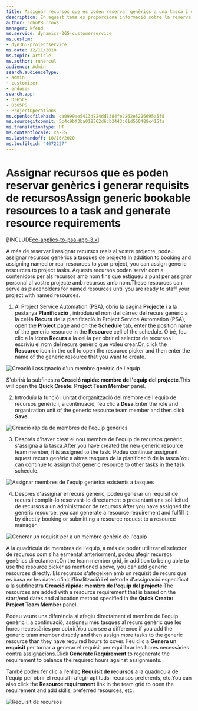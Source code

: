 ```yaml
---
title: Assignar recursos que es poden reservar genèrics a una tasca i equip de projecte
description: En aquest tema es proporciona informació sobre la reserva de recursos genèrics a tasques i equips de projecte.
author: JohnPBurrows
manager: kfend
ms.service: dynamics-365-customerservice
ms.custom:
- dyn365-projectservice
ms.date: 12/11/2018
ms.topic: article
ms.author: ruhercul
audience: Admin
search.audienceType:
- admin
- customizer
- enduser
search.app:
- D365CE
- D365PS
- ProjectOperations
ms.openlocfilehash: ca0999ae5413d824dd1384fe2262e5226695a5f8
ms.sourcegitcommit: 5c4c9bf3ba018562d6cb3443c01d550489c415fa
ms.translationtype: HT
ms.contentlocale: ca-ES
ms.lasthandoff: 10/16/2020
ms.locfileid: "4072227"
---
```

# <a name="assign-generic-bookable-resources-to-a-task-and-generate-resource-requirements"></a><span data-ttu-id="8aa9e-103">Assignar recursos que es poden reservar genèrics i generar requisits de recursos</span><span class="sxs-lookup"><span data-stu-id="8aa9e-103">Assign generic bookable resources to a task and generate resource requirements</span></span> 

[!INCLUDE[cc-applies-to-psa-app-3.x](../includes/cc-applies-to-psa-app-3x.md)]

<span data-ttu-id="8aa9e-104">A més de reservar i assignar recursos reals al vostre projecte, podeu assignar recursos genèrics a tasques de projecte.</span><span class="sxs-lookup"><span data-stu-id="8aa9e-104">In addition to booking and assigning named or real resources to your project, you can assign generic resources to project tasks.</span></span> <span data-ttu-id="8aa9e-105">Aquests recursos poden servir com a contenidors per als recursos amb nom fins que estigueu a punt per assignar personal al vostre projecte amb recursos amb nom.</span><span class="sxs-lookup"><span data-stu-id="8aa9e-105">These resources can serve as placeholders for named resources until you are ready to staff your project with named resources.</span></span> 

1. <span data-ttu-id="8aa9e-106">Al Project Service Automation (PSA), obriu la pàgina **Projecte** i a la pestanya **Planificació** , introduïu el nom del càrrec del recurs genèric a la cel·la **Recurs** de la planificació.</span><span class="sxs-lookup"><span data-stu-id="8aa9e-106">In Project Service Automation (PSA), open the **Project** page and on the **Schedule** tab, enter the position name of the generic resource in the **Resource** cell of the schedule.</span></span> <span data-ttu-id="8aa9e-107">O bé, feu clic a la icona **Recurs** a la cel·la per obrir el selector de recursos i escriviu el nom del recurs genèric que voleu crear.</span><span class="sxs-lookup"><span data-stu-id="8aa9e-107">Or, click the **Resource** icon in the cell to open the resource picker and then enter the name of the generic resource that you want to create.</span></span>

![Creació i assignació d'un membre genèric de l'equip](media/RM-how-to-9.png)

<span data-ttu-id="8aa9e-109">S'obrirà la subfinestra **Creació ràpida: membre de l'equip del projecte**.</span><span class="sxs-lookup"><span data-stu-id="8aa9e-109">This will open the **Quick Create: Project Team Member** panel.</span></span> 

2. <span data-ttu-id="8aa9e-110">Introduïu la funció i unitat d'organització del membre de l'equip de recursos genèric i, a continuació, feu clic a **Desa**.</span><span class="sxs-lookup"><span data-stu-id="8aa9e-110">Enter the role and organization unit of the generic resource team member and then click **Save**.</span></span>

![Creació ràpida de membres de l'equip genèrics](media/RM-how-to-10.png)

3. <span data-ttu-id="8aa9e-112">Després d'haver creat el nou membre de l'equip de recursos genèric, s'assigna a la tasca.</span><span class="sxs-lookup"><span data-stu-id="8aa9e-112">After you have created the new generic resource team member, it is assigned to the task.</span></span> <span data-ttu-id="8aa9e-113">Podeu continuar assignant aquest recurs genèric a altres tasques de la planificació de la tasca.</span><span class="sxs-lookup"><span data-stu-id="8aa9e-113">You can continue to assign that generic resource to other tasks in the task schedule.</span></span>

![Assignar membres de l'equip genèrics existents a tasques](media/RM-how-to-11.png)

4. <span data-ttu-id="8aa9e-115">Després d'assignar el recurs genèric, podeu generar un requisit de recurs i complir-lo reservant-lo directament o presentant una sol·licitud de recursos a un administrador de recursos.</span><span class="sxs-lookup"><span data-stu-id="8aa9e-115">After you have assigned the generic resource, you can generate a resource requirement and fulfill it by directly booking or submitting a resource request to a resource manager.</span></span>

![Generar un requisit per a un membre genèric de l'equip](media/RM-how-to-12.png)

<span data-ttu-id="8aa9e-117">A la quadrícula de membres de l'equip, a més de poder utilitzar el selector de recursos com s'ha esmentat anteriorment, podeu afegir recursos genèrics directament.</span><span class="sxs-lookup"><span data-stu-id="8aa9e-117">On the team member grid, in addition to being able to use the resource picker as mentioned above, you can add generic resources directly.</span></span> <span data-ttu-id="8aa9e-118">Els recursos s'afegeixen amb un requisit de recurs que es basa en les dates d'inici/finalització i el mètode d'assignació especificat a la subfinestra **Creació ràpida: membre de l'equip del projecte**.</span><span class="sxs-lookup"><span data-stu-id="8aa9e-118">The resources are added with a resource requirement that is based on the start/end dates and allocation method specified in the **Quick Create: Project Team Member** panel.</span></span>

<span data-ttu-id="8aa9e-119">Podeu veure una diferència si afegiu directament el membre de l'equip genèric i, a continuació, assigneu més tasques al recurs genèric que les hores necessàries per cobrir.</span><span class="sxs-lookup"><span data-stu-id="8aa9e-119">You can see a difference if you add the generic team member directly and then assign more tasks to the generic resource than they have required hours to cover.</span></span> <span data-ttu-id="8aa9e-120">Feu clic a **Genera un requisit** per tornar a generar el requisit per equilibrar les hores necessàries contra assignacions.</span><span class="sxs-lookup"><span data-stu-id="8aa9e-120">Click **Generate Requirement** to regenerate the requirement to balance the required hours against assignments.</span></span>

<span data-ttu-id="8aa9e-121">També podeu fer clic a l'enllaç **Requisit de recursos** a la quadrícula de l'equip per obrir el requisit i afegir aptituds, recursos preferents, etc.</span><span class="sxs-lookup"><span data-stu-id="8aa9e-121">You can also click the **Resource requirement** link in the team grid to open the requirement and add skills, preferred resources, etc.</span></span>

![Requisit de recursos](media/RM-how-to-13.png)

